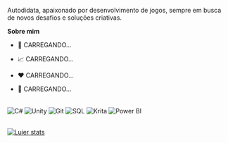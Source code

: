 

Autodidata, apaixonado por desenvolvimento de jogos, sempre em busca de novos desafios e soluções criativas.

**Sobre mim**

- 💼 CARREGANDO...

- 📈 CARREGANDO...

- ❤️ CARREGANDO...

- 💬 CARREGANDO...

<div style="display: inline_block; margin-right: 5px;"><br/>
  <img align="center" alt="C#" src="https://img.icons8.com/color/24/000000/c-sharp-logo.png"/>
  <img align="center" alt="Unity" src="https://img.icons8.com/color/24/000000/unity.png"/>
  <img align="center" alt="Git" src="https://img.icons8.com/color/24/000000/git.png"/>
  <img align="center" alt="SQL" src="https://img.icons8.com/color/24/000000/database.png"/>
  <img align="center" alt="Krita" src="https://img.icons8.com/color/24/000000/krita.png"/>
  <img align="center" alt="Power BI" src="https://img.icons8.com/color/24/000000/power-bi.png"/>
</div><br/>

[![Luier stats](https://github-readme-stats.vercel.app/api?username=lucasoliveiradasilva&show_icons=true&theme=github_dark&locale=pt-br)](https://github.com/anuraghazra/github-readme-stats)
